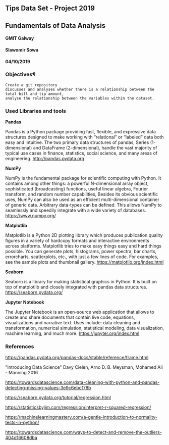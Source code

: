 ## Tips Data Set - Project 2019
## Fundamentals of Data Analysis
#### GMIT Galway
#### Slawomir Sowa
#### 04/10/2019


### Objectives¶

    Create a git repository
    discusses and analyses whether there is a relationship between the total bill and tip amount,
    analyse the relationship between the variables within the dataset.


### Used Libraries and tools

<b>Pandas</b>

Pandas is a Python package providing fast, flexible, and expressive data structures designed to make working with “relational” or “labeled” data both easy and intuitive. The two primary data structures of pandas, Series (1-dimensional) and DataFrame (2-dimensional), handle the vast majority of typical use cases in finance, statistics, social science, and many areas of engineering. http://pandas.pydata.org

<b>NumPy</b>

NumPy is the fundamental package for scientific computing with Python. It contains among other things: a powerful N-dimensional array object, sophisticated (broadcasting) functions, useful linear algebra, Fourier transform, and random number capabilities, Besides its obvious scientific uses, NumPy can also be used as an efficient multi-dimensional container of generic data. Arbitrary data-types can be defined. This allows NumPy to seamlessly and speedily integrate with a wide variety of databases. https://www.numpy.org/

<b>Matplotlib</b>

Matplotlib is a Python 2D plotting library which produces publication quality figures in a variety of hardcopy formats and interactive environments across platforms. Matplotlib tries to make easy things easy and hard things possible. You can generate plots, histograms, power spectra, bar charts, errorcharts, scatterplots, etc., with just a few lines of code. For examples, see the sample plots and thumbnail gallery. https://matplotlib.org/index.html

<b>Seaborn</b>

Seaborn is a library for making statistical graphics in Python. It is built on top of matplotlib and closely integrated with pandas data structures. https://seaborn.pydata.org/

<b>Jupyter Notebook</b>

The Jupyter Notebook is an open-source web application that allows to create and share documents that contain live code, equations, visualizations and narrative text. Uses include: data cleaning and transformation, numerical simulation, statistical modeling, data visualization, machine learning, and much more. https://jupyter.org/index.html


### References


https://pandas.pydata.org/pandas-docs/stable/reference/frame.html

"Introducing Data Science" Davy Cielen, Arno D. B. Meysman, Mohamed Ali - Manning 2016

https://towardsdatascience.com/data-cleaning-with-python-and-pandas-detecting-missing-values-3e9c6ebcf78b

https://seaborn.pydata.org/tutorial/regression.html

https://statisticsbyjim.com/regression/interpret-r-squared-regression/

https://machinelearningmastery.com/a-gentle-introduction-to-normality-tests-in-python/

https://towardsdatascience.com/ways-to-detect-and-remove-the-outliers-404d16608dba


